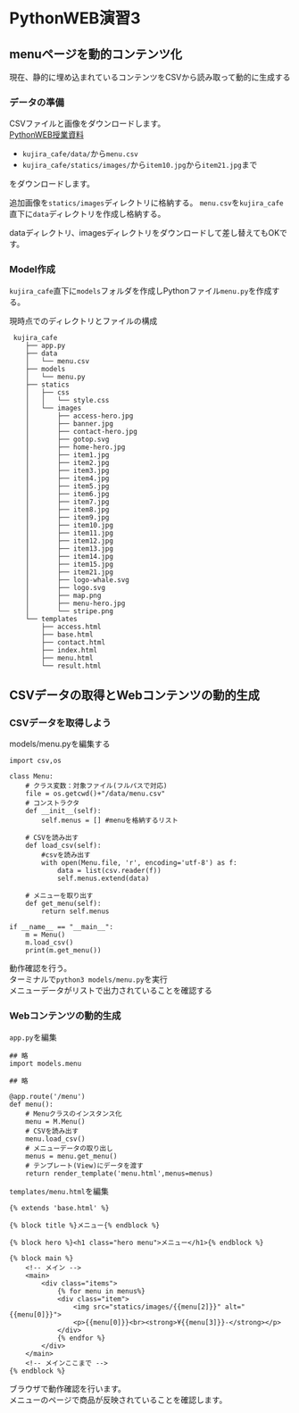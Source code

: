 # PythonWEB演習3

## menuページを動的コンテンツ化
現在、静的に埋め込まれているコンテンツをCSVから読み取って動的に生成する

### データの準備
CSVファイルと画像をダウンロードします。  
[PythonWEB授業資料](https://github.com/ozaki-sozosha/PythonWEB/)

- `kujira_cafe/data/`から`menu.csv`
- `kujira_cafe/statics/images/`から`item10.jpg`から`item21.jpg`まで

をダウンロードします。

追加画像を`statics/images`ディレクトリに格納する。
`menu.csv`を`kujira_cafe`直下に`data`ディレクトリを作成し格納する。

dataディレクトリ、imagesディレクトリをダウンロードして差し替えてもOKです。

### Model作成
`kujira_cafe`直下に`models`フォルダを作成しPythonファイル`menu.py`を作成する。

現時点でのディレクトリとファイルの構成
```
 kujira_cafe
    ├── app.py
    ├── data
    │   └── menu.csv
    ├── models
    │   └── menu.py
    ├── statics
    │   ├── css
    │   │   └── style.css
    │   └── images
    │       ├── access-hero.jpg
    │       ├── banner.jpg
    │       ├── contact-hero.jpg
    │       ├── gotop.svg
    │       ├── home-hero.jpg
    │       ├── item1.jpg
    │       ├── item2.jpg
    │       ├── item3.jpg
    │       ├── item4.jpg
    │       ├── item5.jpg
    │       ├── item6.jpg
    │       ├── item7.jpg
    │       ├── item8.jpg
    │       ├── item9.jpg
    │       ├── item10.jpg
    │       ├── item11.jpg
    │       ├── item12.jpg
    │       ├── item13.jpg
    │       ├── item14.jpg
    │       ├── item15.jpg
    │       ├── item21.jpg
    │       ├── logo-whale.svg
    │       ├── logo.svg
    │       ├── map.png
    │       ├── menu-hero.jpg
    │       └── stripe.png
    └── templates
        ├── access.html
        ├── base.html
        ├── contact.html
        ├── index.html
        ├── menu.html
        └── result.html
```

## CSVデータの取得とWebコンテンツの動的生成
### CSVデータを取得しよう
models/menu.pyを編集する
```
import csv,os

class Menu:
    # クラス変数：対象ファイル(フルパスで対応)
    file = os.getcwd()+"/data/menu.csv"
    # コンストラクタ
    def __init__(self):
        self.menus = [] #menuを格納するリスト
    
    # CSVを読み出す
    def load_csv(self):
        #csvを読み出す
        with open(Menu.file, 'r', encoding='utf-8') as f:
            data = list(csv.reader(f))
            self.menus.extend(data)
    
    # メニューを取り出す
    def get_menu(self):
        return self.menus
        
if __name__ == "__main__":
    m = Menu()
    m.load_csv()
    print(m.get_menu())
```
動作確認を行う。  
ターミナルで`python3 models/menu.py`を実行  
メニューデータがリストで出力されていることを確認する

### Webコンテンツの動的生成
`app.py`を編集
```
## 略
import models.menu

## 略

@app.route('/menu')
def menu():
    # Menuクラスのインスタンス化
    menu = M.Menu()
    # CSVを読み出す
    menu.load_csv()
    # メニューデータの取り出し
    menus = menu.get_menu()
    # テンプレート(View)にデータを渡す
    return render_template('menu.html',menus=menus)
```
`templates/menu.html`を編集
```
{% extends 'base.html' %}

{% block title %}メニュー{% endblock %}

{% block hero %}<h1 class="hero menu">メニュー</h1>{% endblock %}

{% block main %}
    <!-- メイン -->
    <main>
        <div class="items">
            {% for menu in menus%}
            <div class="item">
                <img src="statics/images/{{menu[2]}}" alt="{{menu[0]}}">
                <p>{{menu[0]}}<br><strong>¥{{menu[3]}}-</strong></p>
            </div>
            {% endfor %}
        </div>
    </main>
    <!-- メインここまで -->
{% endblock %}
```
ブラウザで動作確認を行います。  
メニューのページで商品が反映されていることを確認します。



